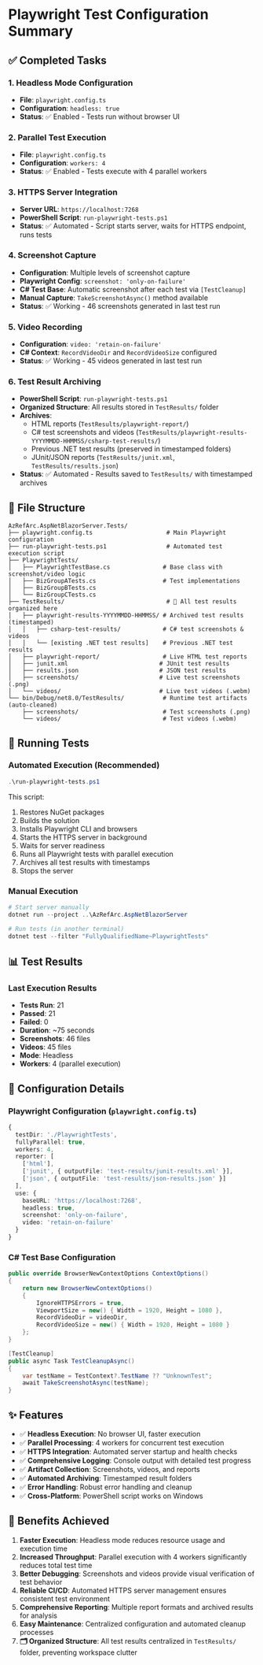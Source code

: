 # Playwright Test Configuration Summary

## ✅ Completed Tasks

### 1. Headless Mode Configuration
- **File**: `playwright.config.ts`
- **Configuration**: `headless: true`
- **Status**: ✅ Enabled - Tests run without browser UI

### 2. Parallel Test Execution
- **File**: `playwright.config.ts`
- **Configuration**: `workers: 4`
- **Status**: ✅ Enabled - Tests execute with 4 parallel workers

### 3. HTTPS Server Integration
- **Server URL**: `https://localhost:7268`
- **PowerShell Script**: `run-playwright-tests.ps1`
- **Status**: ✅ Automated - Script starts server, waits for HTTPS endpoint, runs tests

### 4. Screenshot Capture
- **Configuration**: Multiple levels of screenshot capture
- **Playwright Config**: `screenshot: 'only-on-failure'` 
- **C# Test Base**: Automatic screenshot after each test via `[TestCleanup]`
- **Manual Capture**: `TakeScreenshotAsync()` method available
- **Status**: ✅ Working - 46 screenshots generated in last test run

### 5. Video Recording
- **Configuration**: `video: 'retain-on-failure'`
- **C# Context**: `RecordVideoDir` and `RecordVideoSize` configured
- **Status**: ✅ Working - 45 videos generated in last test run

### 6. Test Result Archiving
- **PowerShell Script**: `run-playwright-tests.ps1`
- **Organized Structure**: All results stored in `TestResults/` folder
- **Archives**:
  - HTML reports (`TestResults/playwright-report/`)
  - C# test screenshots and videos (`TestResults/playwright-results-YYYYMMDD-HHMMSS/csharp-test-results/`)
  - Previous .NET test results (preserved in timestamped folders)
  - JUnit/JSON reports (`TestResults/junit.xml`, `TestResults/results.json`)
- **Status**: ✅ Automated - Results saved to `TestResults/` with timestamped archives

## 📁 File Structure

```
AzRefArc.AspNetBlazorServer.Tests/
├── playwright.config.ts                     # Main Playwright configuration
├── run-playwright-tests.ps1                 # Automated test execution script
├── PlaywrightTests/
│   ├── PlaywrightTestBase.cs               # Base class with screenshot/video logic
│   ├── BizGroupATests.cs                   # Test implementations
│   ├── BizGroupBTests.cs
│   └── BizGroupCTests.cs
├── TestResults/                             # 📁 All test results organized here
│   ├── playwright-results-YYYYMMDD-HHMMSS/ # Archived test results (timestamped)
│   │   ├── csharp-test-results/            # C# test screenshots & videos
│   │   └── [existing .NET test results]    # Previous .NET test results
│   ├── playwright-report/                  # Live HTML test reports
│   ├── junit.xml                          # JUnit test results
│   ├── results.json                       # JSON test results
│   ├── screenshots/                       # Live test screenshots (.png)
│   └── videos/                            # Live test videos (.webm)
└── bin/Debug/net8.0/TestResults/           # Runtime test artifacts (auto-cleaned)
    ├── screenshots/                        # Test screenshots (.png)
    └── videos/                             # Test videos (.webm)
```

## 🚀 Running Tests

### Automated Execution (Recommended)
```powershell
.\run-playwright-tests.ps1
```

This script:
1. Restores NuGet packages
2. Builds the solution
3. Installs Playwright CLI and browsers
4. Starts the HTTPS server in background
5. Waits for server readiness
6. Runs all Playwright tests with parallel execution
7. Archives all test results with timestamps
8. Stops the server

### Manual Execution
```powershell
# Start server manually
dotnet run --project ..\AzRefArc.AspNetBlazorServer

# Run tests (in another terminal)
dotnet test --filter "FullyQualifiedName~PlaywrightTests"
```

## 📊 Test Results

### Last Execution Results
- **Tests Run**: 21
- **Passed**: 21
- **Failed**: 0
- **Duration**: ~75 seconds
- **Screenshots**: 46 files
- **Videos**: 45 files
- **Mode**: Headless
- **Workers**: 4 (parallel execution)

## 🔧 Configuration Details

### Playwright Configuration (`playwright.config.ts`)
```typescript
{
  testDir: './PlaywrightTests',
  fullyParallel: true,
  workers: 4,
  reporter: [
    ['html'],
    ['junit', { outputFile: 'test-results/junit-results.xml' }],
    ['json', { outputFile: 'test-results/json-results.json' }]
  ],
  use: {
    baseURL: 'https://localhost:7268',
    headless: true,
    screenshot: 'only-on-failure',
    video: 'retain-on-failure'
  }
}
```

### C# Test Base Configuration
```csharp
public override BrowserNewContextOptions ContextOptions()
{
    return new BrowserNewContextOptions()
    {
        IgnoreHTTPSErrors = true,
        ViewportSize = new() { Width = 1920, Height = 1080 },
        RecordVideoDir = videoDir,
        RecordVideoSize = new() { Width = 1920, Height = 1080 }
    };
}

[TestCleanup]
public async Task TestCleanupAsync()
{
    var testName = TestContext?.TestName ?? "UnknownTest";
    await TakeScreenshotAsync(testName);
}
```

## ✨ Features

- ✅ **Headless Execution**: No browser UI, faster execution
- ✅ **Parallel Processing**: 4 workers for concurrent test execution
- ✅ **HTTPS Integration**: Automated server startup and health checks
- ✅ **Comprehensive Logging**: Console output with detailed test progress
- ✅ **Artifact Collection**: Screenshots, videos, and reports
- ✅ **Automated Archiving**: Timestamped result folders
- ✅ **Error Handling**: Robust error handling and cleanup
- ✅ **Cross-Platform**: PowerShell script works on Windows

## 🎯 Benefits Achieved

1. **Faster Execution**: Headless mode reduces resource usage and execution time
2. **Increased Throughput**: Parallel execution with 4 workers significantly reduces total test time
3. **Better Debugging**: Screenshots and videos provide visual verification of test behavior
4. **Reliable CI/CD**: Automated HTTPS server management ensures consistent test environment
5. **Comprehensive Reporting**: Multiple report formats and archived results for analysis
6. **Easy Maintenance**: Centralized configuration and automated cleanup processes
7. **🗂️ Organized Structure**: All test results centralized in `TestResults/` folder, preventing workspace clutter
